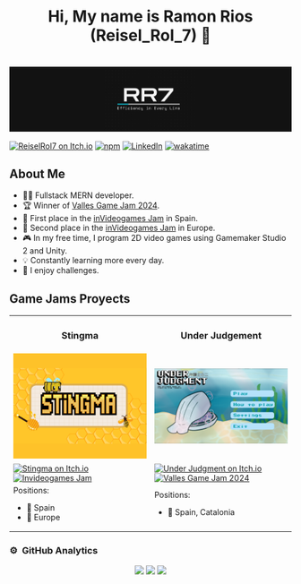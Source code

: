 <div align="center">
    <h1 align="center">
        Hi, My name is Ramon Rios (Reisel_Rol_7) 👋
    <h1>
</div>

![Ramon Rios's Banner](./imgs/RR7Banner.png)

[![ReiselRol7 on Itch.io](https://img.shields.io/badge/Itch.io-ReiselRol7-green?logo=itch.io)](https://reiselrol7.itch.io)
[![npm](https://img.shields.io/badge/npm-Reisel_Rol_7-blue?logo=npm)](https://www.npmjs.com/~reisel_rol_7)
[![LinkedIn](https://img.shields.io/badge/LinkedIn-Ramon_Rios-blue?logo=linkedin)](https://www.linkedin.com/in/ramon-rios-gomez-0078bb269/)
[![wakatime](https://wakatime.com/badge/user/20802f90-8ac1-4280-9bb6-42244a66ffe8.svg)](https://wakatime.com/@20802f90-8ac1-4280-9bb6-42244a66ffe8)



## About Me

- 👨‍💻 Fullstack MERN developer.
- 🏆 Winner of [Valles Game Jam 2024](https://itch.io/jam/valles-game-jam-2024).
- 🥇 First place in the [inVideogames Jam](https://delaguila.itch.io/stingma) in Spain.
- 🥈 Second place in the [inVideogames Jam](https://delaguila.itch.io/stingma) in Europe.
- 🎮 In my free time, I program 2D video games using Gamemaker Studio 2 and Unity.
- 💡 Constantly learning more every day.
- 🚀 I enjoy challenges.

## Game Jams Proyects

<table>
    <tr>
        <td width="50%">
            <h3 align="center">
                Stingma
            </h3>
        </td>
        <td width="50%">
            <h3 align="center">
                Under Judgement
            </h3>
        </td>
    </tr>
    <tr>
        <td width="50%">
            <img src="./imgs/StingmaPortada.png" alt="Under Judgment" width="100%">
        </td>
        <td width="50%">
            <img src="./imgs/UnderJudgmentPortada.png" alt="Under Judgment" width="100%">
        </td>
    </tr>
    <tr>
        <td width="50%">
            <a href="https://delaguila.itch.io/stingma">
                <img src="https://img.shields.io/badge/Game-Stingma-green?logo=itch.io" alt="Stingma on Itch.io">
            </a>
            <a href="https://itch.io/jam/invideogames/rate/2332872">
                <img src="https://img.shields.io/badge/Game%20Jam-Invideogames_Jam-blue?logo=itch.io" alt="Invideogames Jam">
            </a>
        </td>
        <td width="50%">
            <a href="https://nmt8studios.itch.io/under-judgment">
                <img src="https://img.shields.io/badge/Game-Under_Judgment-green?logo=itch.io" alt="Under Judgment on Itch.io">
            </a>
            <a href="https://itch.io/jam/valles-game-jam-2024">
                <img src="https://img.shields.io/badge/Game%20Jam-Valles_Game_Jam_2024-blue?logo=itch.io" alt="Valles Game Jam 2024">
            </a>
        </td>
    </tr>
    <tr>
        <td width="50%">
            Positions:
            <ul>
                <li>🥇 Spain</li>
                <li>🥈 Europe</li>
            </ul>
        </td>
        <td width="50%">
            Positions:
            <ul>
                <li>🥇 Spain, Catalonia</li>
            </ul>
        </td>
    </tr>
</table>

### ⚙️ &nbsp;GitHub Analytics

<p align="center">
    <img height="180em" src="https://streak-stats.demolab.com/?user=ReiselRol&theme=highcontrast" />
    <img height="180em" src="https://github-readme-stats-eight-theta.vercel.app/api?username=ReiselRol&show_icons=true&theme=dark&include_all_commits=true&count_private=true"/>
    <img height="180em" src="https://github-readme-stats-eight-theta.vercel.app/api/top-langs/?username=ReiselRol&layout=compact&langs_count=8&theme=dark"/>
</p>
